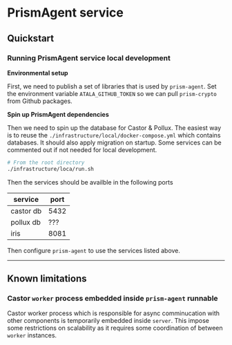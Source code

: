 # PrismAgent service

## Quickstart

### Running PrismAgent service local development

__Environmental setup__

First, we need to publish a set of libraries that is used by `prism-agent`.
Set the environment variable `ATALA_GITHUB_TOKEN` so we can pull `prism-crypto` from Github packages.

__Spin up PrismAgent dependencies__

Then we need to spin up the database for Castor & Pollux.
The easiest way is to reuse the `./infrastructure/local/docker-compose.yml` which contains databases.
It should also apply migration on startup.
Some services can be commented out if not needed for local development.

```bash
# From the root directory
./infrastructure/loca/run.sh
```
Then the services should be availble in the following ports

|service|port|
|---|---|
|castor db|5432|
|pollux db|???|
|iris|8081

Then configure `prism-agent` to use the services listed above.

---

## Known limitations

### Castor `worker` process embedded inside `prism-agent` runnable

Castor worker process which is responsible for async comminucation with other components is temporarily embedded inside `server`.
This impose some restrictions on scalability as it requires some coordination of between `worker` instances.
